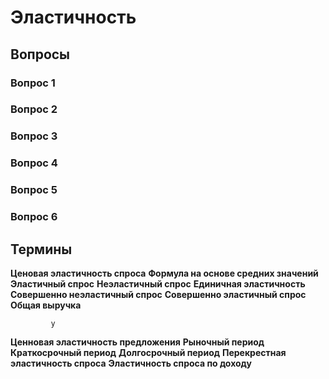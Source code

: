 
# Эластичность

## Вопросы 
### Вопрос 1

### Вопрос 2 

### Вопрос 3

### Вопрос 4 

### Вопрос 5
### Вопрос 6


## Термины
**Ценовая эластичность спроса**
**Формула на основе средних значений**
**Эластичный спрос**
**Неэластичный спрос**
**Единичная эластичность**
**Совершенно неэластичный спрос**
**Совершенно эластичный спрос**
**Общая выручка**

             у
**Ценновая эластичность предложения**
**Рыночный период**
**Краткосрочный период**
**Долгосрочный период**
**Перекрестная эластичность спроса**
**Эластичность спроса по доходу**
